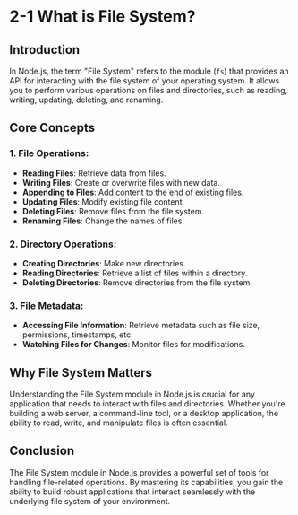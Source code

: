# 2-1 What is File System?

## Introduction

In Node.js, the term "File System" refers to the module (`fs`) that provides an API for interacting with the file system of your operating system. It allows you to perform various operations on files and directories, such as reading, writing, updating, deleting, and renaming.

## Core Concepts

### 1. **File Operations**:
   - **Reading Files**: Retrieve data from files.
   - **Writing Files**: Create or overwrite files with new data.
   - **Appending to Files**: Add content to the end of existing files.
   - **Updating Files**: Modify existing file content.
   - **Deleting Files**: Remove files from the file system.
   - **Renaming Files**: Change the names of files.
   
### 2. **Directory Operations**:
   - **Creating Directories**: Make new directories.
   - **Reading Directories**: Retrieve a list of files within a directory.
   - **Deleting Directories**: Remove directories from the file system.

### 3. **File Metadata**:
   - **Accessing File Information**: Retrieve metadata such as file size, permissions, timestamps, etc.
   - **Watching Files for Changes**: Monitor files for modifications.

## Why File System Matters

Understanding the File System module in Node.js is crucial for any application that needs to interact with files and directories. Whether you're building a web server, a command-line tool, or a desktop application, the ability to read, write, and manipulate files is often essential.

## Conclusion

The File System module in Node.js provides a powerful set of tools for handling file-related operations. By mastering its capabilities, you gain the ability to build robust applications that interact seamlessly with the underlying file system of your environment.
